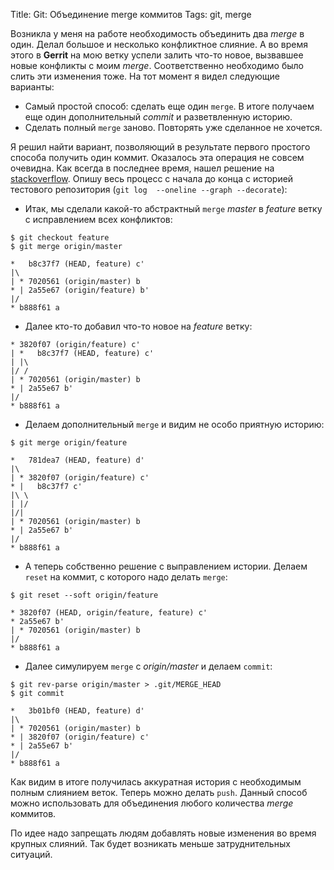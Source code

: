 Title: Git: Объединение merge коммитов
Tags: git, merge

Возникла у  меня на работе необходимость  объединить два *merge* в  один.  Делал
большое и  несколько конфликтное слияние. А  во время этого в  **Gerrit** на мою
ветку   успели  залить   что-то  новое,   вызвавшее  новые   конфликты  с   моим
*merge*. Соответственно необходимо было слить  эти изменения тоже. На тот момент
я видел следующие варианты:

* Самый простой  способ: сделать  еще один  `merge`. В  итоге получаем  еще один
  дополнительный *commit* и разветвленную историю.
* Сделать полный `merge` заново. Повторять уже сделанное не хочется.

Я  решил  найти  вариант,  позволяющий в  результате  первого  простого  способа
получить один коммит.  Оказалось эта операция  не совсем очевидна.  Как всегда в
последнее время, нашел  решение на [stackoverflow][stack]. Опишу  весь процесс с
начала до  конца с  историей тестового репозитория  (`git log  --oneline --graph
--decorate`):

* Итак, мы  сделали какой-то  абстрактный `merge` *master*  в *feature*  ветку с
  исправлением всех конфликтов:

```
$ git checkout feature
$ git merge origin/master
```

```
*   b8c37f7 (HEAD, feature) c'
|\
| * 7020561 (origin/master) b
* | 2a55e67 (origin/feature) b'
|/
* b888f61 a
```

* Далее кто-то добавил что-то новое на *feature* ветку:

```
* 3820f07 (origin/feature) c'
| *   b8c37f7 (HEAD, feature) c'
| |\
|/ /
| * 7020561 (origin/master) b
* | 2a55e67 b'
|/
* b888f61 a
```

* Делаем дополнительный `merge` и видим не особо приятную историю:

```
$ git merge origin/feature
```

```
*   781dea7 (HEAD, feature) d'
|\
| * 3820f07 (origin/feature) c'
* |   b8c37f7 c'
|\ \
| |/
|/|
| * 7020561 (origin/master) b
* | 2a55e67 b'
|/
* b888f61 a
```

* А теперь собственно решение с  выправлением истории. Делаем `reset` на коммит,
  с которого надо делать `merge`:

```
$ git reset --soft origin/feature
```

```
* 3820f07 (HEAD, origin/feature, feature) c'
* 2a55e67 b'
| * 7020561 (origin/master) b
|/
* b888f61 a
```

* Далее симулируем `merge` с *origin/master* и делаем `commit`:

```
$ git rev-parse origin/master > .git/MERGE_HEAD
$ git commit
```

```
*   3b01bf0 (HEAD, feature) d'
|\
| * 7020561 (origin/master) b
* | 3820f07 (origin/feature) c'
* | 2a55e67 b'
|/
* b888f61 a
```

Как видим  в итоге получилась  аккуратная история с необходимым  полным слиянием
веток.  Теперь  можно  делать  `push`.  Данный  способ  можно  использовать  для
объединения любого количества *merge* коммитов.

По  идее  надо  запрещать  людям  добавлять новые  изменения  во  время  крупных
слияний. Так будет возникать меньше затруднительных ситуаций.

[stack]: http://stackoverflow.com/questions/1725708/git-rebase-interactive-squash-merge-commits-together

